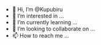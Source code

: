 - 👋 Hi, I’m @Kupubiru
- 👀 I’m interested in ...
- 🌱 I’m currently learning ...
- 💞️ I’m looking to collaborate on ...
- 📫 How to reach me ...

<!---
Kupubiru/Kupubiru is a ✨ special ✨ repository because its `README.md` (this file) appears on your GitHub profile.
You can click the Preview link to take a look at your changes.
--->
